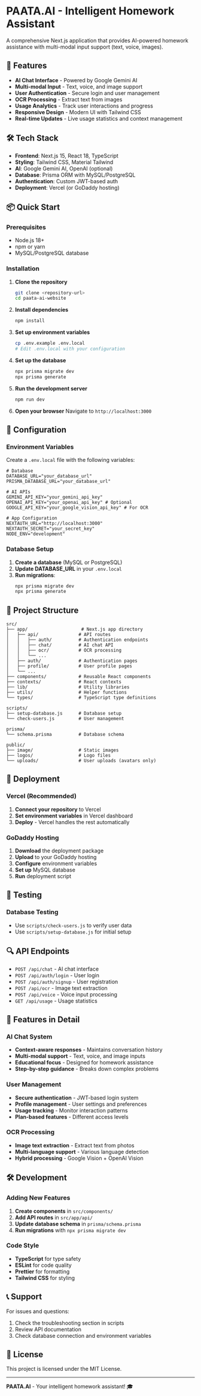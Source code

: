 # PAATA.AI - Intelligent Homework Assistant

A comprehensive Next.js application that provides AI-powered homework assistance with multi-modal input support (text, voice, images).

## 🚀 Features

- **AI Chat Interface** - Powered by Google Gemini AI
- **Multi-modal Input** - Text, voice, and image support
- **User Authentication** - Secure login and user management
- **OCR Processing** - Extract text from images
- **Usage Analytics** - Track user interactions and progress
- **Responsive Design** - Modern UI with Tailwind CSS
- **Real-time Updates** - Live usage statistics and context management

## 🛠️ Tech Stack

- **Frontend**: Next.js 15, React 18, TypeScript
- **Styling**: Tailwind CSS, Material Tailwind
- **AI**: Google Gemini AI, OpenAI (optional)
- **Database**: Prisma ORM with MySQL/PostgreSQL
- **Authentication**: Custom JWT-based auth
- **Deployment**: Vercel (or GoDaddy hosting)

## 📦 Quick Start

### Prerequisites
- Node.js 18+ 
- npm or yarn
- MySQL/PostgreSQL database

### Installation

1. **Clone the repository**
   ```bash
   git clone <repository-url>
   cd paata-ai-website
   ```

2. **Install dependencies**
   ```bash
   npm install
   ```

3. **Set up environment variables**
   ```bash
   cp .env.example .env.local
   # Edit .env.local with your configuration
   ```

4. **Set up the database**
   ```bash
   npx prisma migrate dev
   npx prisma generate
   ```

5. **Run the development server**
   ```bash
   npm run dev
   ```

6. **Open your browser**
   Navigate to `http://localhost:3000`

## 🔧 Configuration

### Environment Variables

Create a `.env.local` file with the following variables:

```env
# Database
DATABASE_URL="your_database_url"
PRISMA_DATABASE_URL="your_database_url"

# AI APIs
GEMINI_API_KEY="your_gemini_api_key"
OPENAI_API_KEY="your_openai_api_key" # Optional
GOOGLE_API_KEY="your_google_vision_api_key" # For OCR

# App Configuration
NEXTAUTH_URL="http://localhost:3000"
NEXTAUTH_SECRET="your_secret_key"
NODE_ENV="development"
```

### Database Setup

1. **Create a database** (MySQL or PostgreSQL)
2. **Update DATABASE_URL** in your `.env.local`
3. **Run migrations**:
   ```bash
   npx prisma migrate dev
   npx prisma generate
   ```

## 📁 Project Structure

```
src/
├── app/                    # Next.js app directory
│   ├── api/               # API routes
│   │   ├── auth/          # Authentication endpoints
│   │   ├── chat/          # AI chat API
│   │   ├── ocr/           # OCR processing
│   │   └── ...
│   ├── auth/              # Authentication pages
│   ├── profile/           # User profile pages
│   └── ...
├── components/            # Reusable React components
├── contexts/              # React contexts
├── lib/                   # Utility libraries
├── utils/                 # Helper functions
└── types/                 # TypeScript type definitions

scripts/
├── setup-database.js      # Database setup
└── check-users.js         # User management

prisma/
└── schema.prisma          # Database schema

public/
├── image/                 # Static images
├── logos/                 # Logo files
└── uploads/               # User uploads (avatars only)
```

## 🚀 Deployment

### Vercel (Recommended)

1. **Connect your repository** to Vercel
2. **Set environment variables** in Vercel dashboard
3. **Deploy** - Vercel handles the rest automatically

### GoDaddy Hosting

1. **Download** the deployment package
2. **Upload** to your GoDaddy hosting
3. **Configure** environment variables
4. **Set up** MySQL database
5. **Run** deployment script

## 🧪 Testing

### Database Testing
- Use `scripts/check-users.js` to verify user data
- Use `scripts/setup-database.js` for initial setup

## 🔍 API Endpoints

- `POST /api/chat` - AI chat interface
- `POST /api/auth/login` - User login
- `POST /api/auth/signup` - User registration
- `POST /api/ocr` - Image text extraction
- `POST /api/voice` - Voice input processing
- `GET /api/usage` - Usage statistics

## 🎯 Features in Detail

### AI Chat System
- **Context-aware responses** - Maintains conversation history
- **Multi-modal support** - Text, voice, and image inputs
- **Educational focus** - Designed for homework assistance
- **Step-by-step guidance** - Breaks down complex problems

### User Management
- **Secure authentication** - JWT-based login system
- **Profile management** - User settings and preferences
- **Usage tracking** - Monitor interaction patterns
- **Plan-based features** - Different access levels

### OCR Processing
- **Image text extraction** - Extract text from photos
- **Multi-language support** - Various language detection
- **Hybrid processing** - Google Vision + OpenAI Vision

## 🛠️ Development

### Adding New Features
1. **Create components** in `src/components/`
2. **Add API routes** in `src/app/api/`
3. **Update database schema** in `prisma/schema.prisma`
4. **Run migrations** with `npx prisma migrate dev`

### Code Style
- **TypeScript** for type safety
- **ESLint** for code quality
- **Prettier** for formatting
- **Tailwind CSS** for styling

## 📞 Support

For issues and questions:
1. Check the troubleshooting section in scripts
2. Review API documentation
3. Check database connection and environment variables

## 📄 License

This project is licensed under the MIT License.

---

**PAATA.AI** - Your intelligent homework assistant! 🎓